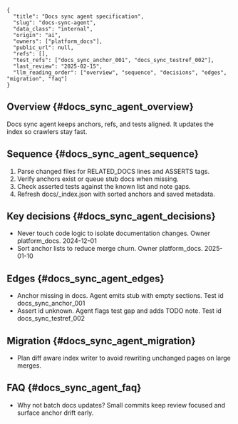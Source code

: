 ```docmeta
{
  "title": "Docs sync agent specification",
  "slug": "docs-sync-agent",
  "data_class": "internal",
  "origin": "ai",
  "owners": ["platform_docs"],
  "public_url": null,
  "refs": [],
  "test_refs": ["docs_sync_anchor_001", "docs_sync_testref_002"],
  "last_review": "2025-02-15",
  "llm_reading_order": ["overview", "sequence", "decisions", "edges", "migration", "faq"]
}
```

## Overview {#docs_sync_agent_overview}
Docs sync agent keeps anchors, refs, and tests aligned. It updates the index so crawlers stay fast.

## Sequence {#docs_sync_agent_sequence}
1. Parse changed files for RELATED_DOCS lines and ASSERTS tags.
2. Verify anchors exist or queue stub docs when missing.
3. Check asserted tests against the known list and note gaps.
4. Refresh docs/_index.json with sorted anchors and saved metadata.

## Key decisions {#docs_sync_agent_decisions}
* Never touch code logic to isolate documentation changes. Owner platform_docs. 2024-12-01
* Sort anchor lists to reduce merge churn. Owner platform_docs. 2025-01-10

## Edges {#docs_sync_agent_edges}
* Anchor missing in docs. Agent emits stub with empty sections. Test id docs_sync_anchor_001
* Assert id unknown. Agent flags test gap and adds TODO note. Test id docs_sync_testref_002

## Migration {#docs_sync_agent_migration}
* Plan diff aware index writer to avoid rewriting unchanged pages on large merges.

## FAQ {#docs_sync_agent_faq}
* Why not batch docs updates? Small commits keep review focused and surface anchor drift early.

